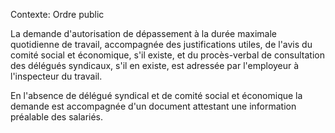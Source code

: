 Contexte: Ordre public

La demande d'autorisation de dépassement à la durée maximale quotidienne de travail, accompagnée des justifications utiles, de l'avis du comité social et économique, s'il existe, et du procès-verbal de consultation des délégués syndicaux, s'il en existe, est adressée par l'employeur à l'inspecteur du travail.

En l'absence de délégué syndical et de comité social et économique la demande est accompagnée d'un document attestant une information préalable des salariés.